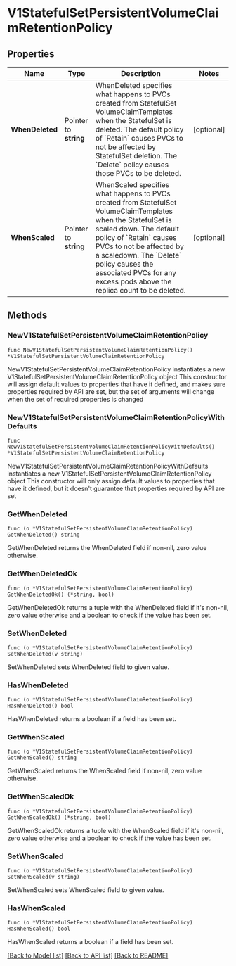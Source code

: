 # V1StatefulSetPersistentVolumeClaimRetentionPolicy

## Properties

Name | Type | Description | Notes
------------ | ------------- | ------------- | -------------
**WhenDeleted** | Pointer to **string** | WhenDeleted specifies what happens to PVCs created from StatefulSet VolumeClaimTemplates when the StatefulSet is deleted. The default policy of &#x60;Retain&#x60; causes PVCs to not be affected by StatefulSet deletion. The &#x60;Delete&#x60; policy causes those PVCs to be deleted. | [optional] 
**WhenScaled** | Pointer to **string** | WhenScaled specifies what happens to PVCs created from StatefulSet VolumeClaimTemplates when the StatefulSet is scaled down. The default policy of &#x60;Retain&#x60; causes PVCs to not be affected by a scaledown. The &#x60;Delete&#x60; policy causes the associated PVCs for any excess pods above the replica count to be deleted. | [optional] 

## Methods

### NewV1StatefulSetPersistentVolumeClaimRetentionPolicy

`func NewV1StatefulSetPersistentVolumeClaimRetentionPolicy() *V1StatefulSetPersistentVolumeClaimRetentionPolicy`

NewV1StatefulSetPersistentVolumeClaimRetentionPolicy instantiates a new V1StatefulSetPersistentVolumeClaimRetentionPolicy object
This constructor will assign default values to properties that have it defined,
and makes sure properties required by API are set, but the set of arguments
will change when the set of required properties is changed

### NewV1StatefulSetPersistentVolumeClaimRetentionPolicyWithDefaults

`func NewV1StatefulSetPersistentVolumeClaimRetentionPolicyWithDefaults() *V1StatefulSetPersistentVolumeClaimRetentionPolicy`

NewV1StatefulSetPersistentVolumeClaimRetentionPolicyWithDefaults instantiates a new V1StatefulSetPersistentVolumeClaimRetentionPolicy object
This constructor will only assign default values to properties that have it defined,
but it doesn't guarantee that properties required by API are set

### GetWhenDeleted

`func (o *V1StatefulSetPersistentVolumeClaimRetentionPolicy) GetWhenDeleted() string`

GetWhenDeleted returns the WhenDeleted field if non-nil, zero value otherwise.

### GetWhenDeletedOk

`func (o *V1StatefulSetPersistentVolumeClaimRetentionPolicy) GetWhenDeletedOk() (*string, bool)`

GetWhenDeletedOk returns a tuple with the WhenDeleted field if it's non-nil, zero value otherwise
and a boolean to check if the value has been set.

### SetWhenDeleted

`func (o *V1StatefulSetPersistentVolumeClaimRetentionPolicy) SetWhenDeleted(v string)`

SetWhenDeleted sets WhenDeleted field to given value.

### HasWhenDeleted

`func (o *V1StatefulSetPersistentVolumeClaimRetentionPolicy) HasWhenDeleted() bool`

HasWhenDeleted returns a boolean if a field has been set.

### GetWhenScaled

`func (o *V1StatefulSetPersistentVolumeClaimRetentionPolicy) GetWhenScaled() string`

GetWhenScaled returns the WhenScaled field if non-nil, zero value otherwise.

### GetWhenScaledOk

`func (o *V1StatefulSetPersistentVolumeClaimRetentionPolicy) GetWhenScaledOk() (*string, bool)`

GetWhenScaledOk returns a tuple with the WhenScaled field if it's non-nil, zero value otherwise
and a boolean to check if the value has been set.

### SetWhenScaled

`func (o *V1StatefulSetPersistentVolumeClaimRetentionPolicy) SetWhenScaled(v string)`

SetWhenScaled sets WhenScaled field to given value.

### HasWhenScaled

`func (o *V1StatefulSetPersistentVolumeClaimRetentionPolicy) HasWhenScaled() bool`

HasWhenScaled returns a boolean if a field has been set.


[[Back to Model list]](../README.md#documentation-for-models) [[Back to API list]](../README.md#documentation-for-api-endpoints) [[Back to README]](../README.md)


